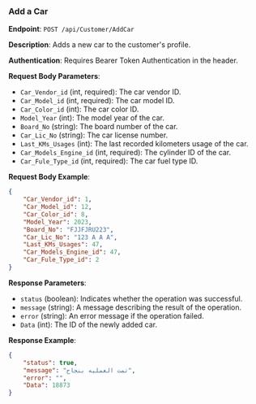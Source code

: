 ### Add a Car

**Endpoint**: `POST /api/Customer/AddCar`

**Description**: Adds a new car to the customer's profile.

**Authentication**: Requires Bearer Token Authentication in the header.

**Request Body Parameters**:
- `Car_Vendor_id` (int, required): The car vendor ID.
- `Car_Model_id` (int, required): The car model ID.
- `Car_Color_id` (int): The car color ID.
- `Model_Year` (int): The model year of the car.
- `Board_No` (string): The board number of the car.
- `Car_Lic_No` (string): The car license number.
- `Last_KMs_Usages` (int): The last recorded kilometers usage of the car.
- `Car_Models_Engine_id` (int, required): The cylinder ID of the car.
- `Car_Fule_Type_id` (int, required): The car fuel type ID.

**Request Body Example**:
```json
{
    "Car_Vendor_id": 1,
    "Car_Model_id": 12,
    "Car_Color_id": 8,
    "Model_Year": 2023,
    "Board_No": "FJJFJRU223",
    "Car_Lic_No": "123 A A A",
    "Last_KMs_Usages": 47,
    "Car_Models_Engine_id": 47,
    "Car_Fule_Type_id": 2
}
```

**Response Parameters**:
- `status` (boolean): Indicates whether the operation was successful.
- `message` (string): A message describing the result of the operation.
- `error` (string): An error message if the operation failed.
- `Data` (int): The ID of the newly added car.

**Response Example**:
```json
{
    "status": true,
    "message": "تمت العمليه بنجاح",
    "error": "",
    "Data": 18873
}
```